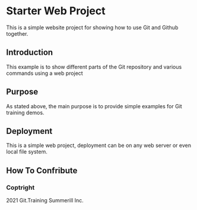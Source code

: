 # Starter Web Project

This is a simple website project for showing how to use Git and Github together.

## Introduction

This example is to show different parts of the Git repository and various commands using a web project 

## Purpose

As stated above, the main purpose is to provide simple examples for Git training demos.

## Deployment

This is a simple web project, deployment can be on any web server or even local file system.

## How To Confribute

### Coptright 

2021 Git.Training Summerill Inc.